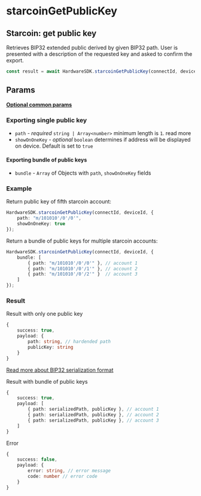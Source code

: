 # starcoinGetPublicKey

## Starcoin: get public key

Retrieves BIP32 extended public derived by given BIP32 path. User is presented with a description of the requested key and asked to confirm the export.

```typescript
const result = await HardwareSDK.starcoinGetPublicKey(connectId, deviceId, params);
```

## Params

[**Optional common params**](../common-params.md)

### Exporting single public key

* `path` - _required_ `string | Array<number>` minimum length is `1`. read more
* `showOnOneKey` - _optional_ `boolean` determines if address will be displayed on device. Default is set to `true`

#### Exporting bundle of public keys

* `bundle` - `Array` of Objects with `path`, `showOnOneKey` fields

### Example

Return public key of fifth starcoin account:

```typescript
HardwareSDK.starcoinGetPublicKey(connectId, deviceId, {
    path: "m/101010'/0'/0'",
    showOnOneKey: true
});
```

Return a bundle of public keys for multiple starcoin accounts:

```typescript
HardwareSDK.starcoinGetPublicKey(connectId, deviceId, {
    bundle: [
        { path: "m/101010'/0'/0'" }, // account 1
        { path: "m/101010'/0'/1'" }, // account 2
        { path: "m/101010'/0'/2'" }  // account 3
    ]
});
```

### Result

Result with only one public key

```typescript
{
    success: true,
    payload: {
        path: string, // hardended path
        publicKey: string
    }
}
```

[Read more about BIP32 serialization format](https://github.com/bitcoin/bips/blob/master/bip-0032.mediawiki#Serialization\_format)

Result with bundle of public keys

```typescript
{
    success: true,
    payload: [
        { path: serializedPath, publicKey }, // account 1
        { path: serializedPath, publicKey }, // account 2
        { path: serializedPath, publicKey }, // account 3
    ]
}
```

Error

```typescript
{
    success: false,
    payload: {
        error: string, // error message
        code: number // error code
    }
}
```
